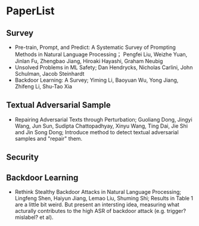 # PaperList

## Survey
- Pre-train, Prompt, and Predict: A Systematic Survey of Prompting Methods in Natural Language Processing； Pengfei Liu, Weizhe Yuan, Jinlan Fu, Zhengbao Jiang, Hiroaki Hayashi, Graham Neubig
- Unsolved Problems in ML Safety; Dan Hendrycks, Nicholas Carlini, John Schulman, Jacob Steinhardt
- Backdoor Learning: A Survey; Yiming Li, Baoyuan Wu, Yong Jiang, Zhifeng Li, Shu-Tao Xia





## Textual Adversarial Sample
- Repairing Adversarial Texts through Perturbation; Guoliang Dong, Jingyi Wang, Jun Sun, Sudipta Chattopadhyay, Xinyu Wang, Ting Dai, Jie Shi and Jin Song Dong; Introduce method to detect textual adversarial samples and "repair" them. 




## Security




## Backdoor Learning
- Rethink Stealthy Backdoor Attacks in Natural Language Processing; Lingfeng Shen, Haiyun Jiang, Lemao Liu, Shuming Shi; Results in Table 1 are a little bit weird. But present an intersting idea, measuring what acturally contributes to the high ASR of backdoor attack (e.g. trigger? mislabel? et al).
